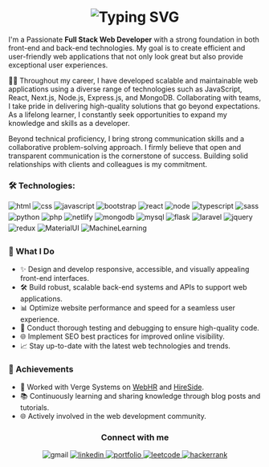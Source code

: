 <h1 align="center">
 <img src="https://readme-typing-svg.demolab.com/?font=Fira+Code&weight=500&size=25&pause=1000&color=8e8e8e&center=true&width=445&lines=Hi+%F0%9F%91%8B%2C+I%27m+Muhammad+Zain" alt="Typing SVG" />
</h1>

<p>
I'm a Passionate <b>Full Stack Web Developer</b> with a strong foundation in both front-end and back-end technologies. My goal is to create efficient and user-friendly web applications that not only look great but also provide exceptional user experiences.

👨‍💻 Throughout my career, I have developed scalable and maintainable web applications using a diverse range of technologies such as JavaScript, React, Next.js, Node.js, Express.js, and MongoDB. Collaborating with teams, I take pride in delivering high-quality solutions that go beyond expectations. As a lifelong learner, I constantly seek opportunities to expand my knowledge and skills as a developer.

Beyond technical proficiency, I bring strong communication skills and a collaborative problem-solving approach. I firmly believe that open and transparent communication is the cornerstone of success.  Building solid relationships with clients and colleagues is my commitment.

</p>

### 🛠️ Technologies: 

<div>
 <img src=https://img.shields.io/badge/HTML5-E34F26?style=for-the-badge&logo=html5&logoColor=white alt=html style="margin-bottom: 5px;" />
 <img src=https://img.shields.io/badge/CSS3-1572B6?style=for-the-badge&logo=css3&logoColor=white alt=css style="margin-bottom: 5px;" />
 <img src=https://img.shields.io/badge/JavaScript-F7DF1E?style=for-the-badge&logo=javascript&logoColor=white alt=javascript style="margin-bottom: 5px;" />
 <img src=https://img.shields.io/badge/Bootstrap-563D7C?style=for-the-badge&logo=bootstrap&logoColor=white alt=bootstrap style="margin-bottom: 5px;" />
 <img src=https://img.shields.io/badge/React-20232A?style=for-the-badge&logo=react&logoColor=61DAFB alt=react style="margin-bottom: 5px;" />
 <img src=https://img.shields.io/badge/Node.js-43853D?style=for-the-badge&logo=node.js&logoColor=white alt=node style="margin-bottom: 5px;" />
 <img src=https://img.shields.io/badge/TypeScript-007ACC?style=for-the-badge&logo=typescript&logoColor=white alt=typescript style="margin-bottom: 5px;" />
 <img src=https://img.shields.io/badge/Sass-CC6699?style=for-the-badge&logo=sass&logoColor=white alt=sass style="margin-bottom: 5px;" />
 <img src=https://img.shields.io/badge/Python-14354C?style=for-the-badge&logo=python&logoColor=white alt=python style="margin-bottom: 5px;" />
 <img src=https://img.shields.io/badge/PHP-777BB4?style=for-the-badge&logo=php&logoColor=white alt=php style="margin-bottom: 5px;" />
 <img src=https://img.shields.io/badge/Netlify-00C7B7?style=for-the-badge&logo=netlify&logoColor=white alt=netlify style="margin-bottom: 5px;" />
 <img src=https://img.shields.io/badge/MongoDB-4EA94B?style=for-the-badge&logo=mongodb&logoColor=white alt=mongodb style="margin-bottom: 5px;" />
 <img src=https://img.shields.io/badge/MySQL-ea7f06?style=for-the-badge&logo=mysql&logoColor=white alt=mysql style="margin-bottom: 5px;" />
 <img src=https://img.shields.io/badge/Flask-ffcf42?style=for-the-badge&logo=flask&logoColor=white alt=flask style="margin-bottom: 5px;" />
 <img src=https://img.shields.io/badge/Laravel-FF2D20?style=for-the-badge&logo=laravel&logoColor=white alt=laravel style="margin-bottom: 5px;" />
 <img src=https://img.shields.io/badge/jQuery-0769AD?style=for-the-badge&logo=jquery&logoColor=white alt=jquery style="margin-bottom: 5px;" />
 <img src=https://img.shields.io/badge/Redux-593D88?style=for-the-badge&logo=redux&logoColor=white alt=redux style="margin-bottom: 5px;" />
 <img src=https://img.shields.io/badge/Material--UI-0081CB?style=for-the-badge&logo=material-ui&logoColor=white alt=MaterialUI style="margin-bottom: 5px;" />
 <img src=https://img.shields.io/badge/Machine%20Learning-ea7f06?style=for-the-badge&logo=ml&logoColor=white alt=MachineLearning style="margin-bottom: 5px;" />
</div>

### 🚀 What I Do

- ✨ Design and develop responsive, accessible, and visually appealing front-end interfaces.
- 🛠️ Build robust, scalable back-end systems and APIs to support web applications.
- 📊 Optimize website performance and speed for a seamless user experience.
- 🧪 Conduct thorough testing and debugging to ensure high-quality code.
- 🌐 Implement SEO best practices for improved online visibility.
- 📈 Stay up-to-date with the latest web technologies and trends.

### 🌟 Achievements

- 💼 Worked with Verge Systems on [WebHR](https://web.hr/) and [HireSide](https://hireside.com/).
- 📚 Continuously learning and sharing knowledge through blog posts and tutorials.
- 🌐 Actively involved in the web development community.

<h3 align="center">Connect with me</h3>
<div align="center">
<img src=https://img.shields.io/badge/zainmemon010@gmail.com-D14836?style=for-the-badge&logo=gmail&logoColor=white alt=gmail style="margin-bottom: 5px;" />
<a href="https://www.linkedin.com/in/muhammad-zain01" target="_blank">
<img src=https://img.shields.io/badge/linkedin-%231E77B5.svg?&style=for-the-badge&logo=linkedin&logoColor=white alt=linkedin style="margin-bottom: 5px;" />
</a>
<a href="https://www.muhammad-zain.com" target="_blank">
<img src=https://img.shields.io/badge/Portfolio-f67e09?style=for-the-badge&logo=About.me&logoColor=white alt=portfolio style="margin-bottom: 5px;" />
</a>  
<a href="https://leetcode.com/zainmemon010/" target="_blank">
<img src=https://img.shields.io/badge/-LeetCode-FFA116?style=for-the-badge&logo=LeetCode&logoColor=black alt=leetcode style="margin-bottom: 5px;" />
</a>  
<a href="https://www.hackerrank.com/profile/zainmemon010" target="_blank">
<img src=https://img.shields.io/badge/-Hackerrank-2EC866?style=for-the-badge&logo=HackerRank&logoColor=white alt=hackerrank style="margin-bottom: 5px;" />
</a>  
</div>
